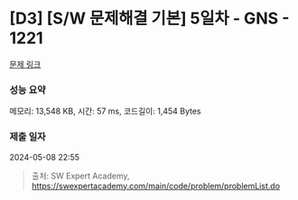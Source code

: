 # [D3] [S/W 문제해결 기본] 5일차 - GNS - 1221 

[문제 링크](https://swexpertacademy.com/main/code/problem/problemDetail.do?contestProbId=AV14jJh6ACYCFAYD) 

### 성능 요약

메모리: 13,548 KB, 시간: 57 ms, 코드길이: 1,454 Bytes

### 제출 일자

2024-05-08 22:55



> 출처: SW Expert Academy, https://swexpertacademy.com/main/code/problem/problemList.do